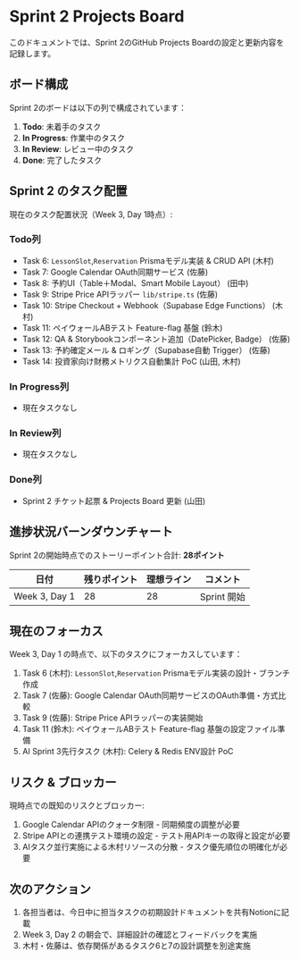 # Sprint 2 Projects Board

このドキュメントでは、Sprint 2のGitHub Projects Boardの設定と更新内容を記録します。

## ボード構成

Sprint 2のボードは以下の列で構成されています：

1. **Todo**: 未着手のタスク
2. **In Progress**: 作業中のタスク
3. **In Review**: レビュー中のタスク
4. **Done**: 完了したタスク

## Sprint 2 のタスク配置

現在のタスク配置状況（Week 3, Day 1時点）:

### Todo列
- Task 6: `LessonSlot`,`Reservation` Prismaモデル実装 & CRUD API (木村)
- Task 7: Google Calendar OAuth同期サービス (佐藤)
- Task 8: 予約UI（Table＋Modal、Smart Mobile Layout） (田中)
- Task 9: Stripe Price APIラッパー `lib/stripe.ts` (佐藤)
- Task 10: Stripe Checkout + Webhook（Supabase Edge Functions） (木村)
- Task 11: ペイウォールABテスト Feature-flag 基盤 (鈴木)
- Task 12: QA & Storybookコンポーネント追加（DatePicker, Badge） (佐藤)
- Task 13: 予約確定メール & ロギング（Supabase自動 Trigger） (佐藤)
- Task 14: 投資家向け財務メトリクス自動集計 PoC (山田, 木村)

### In Progress列
- 現在タスクなし

### In Review列
- 現在タスクなし

### Done列
- Sprint 2 チケット起票 & Projects Board 更新 (山田)

## 進捗状況バーンダウンチャート

Sprint 2の開始時点でのストーリーポイント合計: **28ポイント**

| 日付 | 残りポイント | 理想ライン | コメント |
|------|------------|------------|---------|
| Week 3, Day 1 | 28 | 28 | Sprint 開始 |

## 現在のフォーカス

Week 3, Day 1 の時点で、以下のタスクにフォーカスしています：

1. Task 6 (木村): `LessonSlot`,`Reservation` Prismaモデル実装の設計・ブランチ作成
2. Task 7 (佐藤): Google Calendar OAuth同期サービスのOAuth準備・方式比較
3. Task 9 (佐藤): Stripe Price APIラッパーの実装開始
4. Task 11 (鈴木): ペイウォールABテスト Feature-flag 基盤の設定ファイル準備
5. AI Sprint 3先行タスク (木村): Celery & Redis ENV設計 PoC

## リスク & ブロッカー

現時点での既知のリスクとブロッカー:

1. Google Calendar APIのクォータ制限 - 同期頻度の調整が必要
2. Stripe APIとの連携テスト環境の設定 - テスト用APIキーの取得と設定が必要
3. AIタスク並行実施による木村リソースの分散 - タスク優先順位の明確化が必要

## 次のアクション

1. 各担当者は、今日中に担当タスクの初期設計ドキュメントを共有Notionに記載
2. Week 3, Day 2 の朝会で、詳細設計の確認とフィードバックを実施
3. 木村・佐藤は、依存関係があるタスク6と7の設計調整を別途実施 